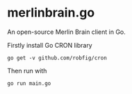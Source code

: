 # merlinbrain.go
An open-source Merlin Brain client in Go.

Firstly install Go CRON library
```
go get -v github.com/robfig/cron
```

Then run with
```
go run main.go
```
